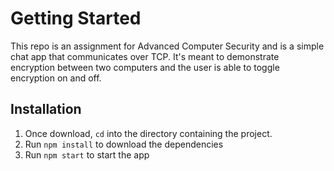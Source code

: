 # Getting Started
This repo is an assignment for Advanced Computer Security and is a simple chat app that communicates over TCP. It's meant to demonstrate encryption between two computers and the user is able to toggle encryption on and off.

## Installation

1. Once download, `cd` into the directory containing the project.
2. Run `npm install` to download the dependencies
3. Run `npm start` to start the app
